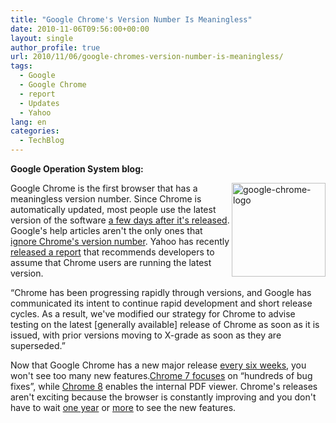 ```yaml
---
title: "Google Chrome's Version Number Is Meaningless"
date: 2010-11-06T09:56:00+00:00
layout: single
author_profile: true
url: 2010/11/06/google-chromes-version-number-is-meaningless/
tags:
  - Google
  - Google Chrome
  - report
  - Updates
  - Yahoo
lang: en
categories: 
  - TechBlog
---
```

**Google Operation System blog:** 

[<img title="google-chrome-logo" border="0" alt="google-chrome-logo" align="right" src="http://lh6.ggpht.com/_vaUVXcmC3OI/TNUfUdzneWI/AAAAAAAADCw/iSQf1p6FERk/google-chrome-logo_thumb%5B2%5D.png?imgmax=800" width="150" height="150" />](http://lh5.ggpht.com/_vaUVXcmC3OI/TNUfRtL1A-I/AAAAAAAADCs/2RfJIuvF6z4/s1600-h/google-chrome-logo%5B4%5D.png)Google Chrome is the first browser that has a meaningless version number. Since Chrome is automatically updated, most people use the latest version of the software [a few days after it's released](http://googlesystem.blogspot.com/2009/05/google-chrome-most-effective-updater.html).  
Google's help articles aren't the only ones that [ignore Chrome's version number](http://googlesystem.blogspot.com/2010/09/google-chrome-latest-version.html). Yahoo has recently [released a report](http://www.yuiblog.com/blog/2010/11/03/gbs-update-2010q4/) that recommends developers to assume that Chrome users are running the latest version.

“Chrome has been progressing rapidly through versions, and Google has communicated its intent to continue rapid development and short release cycles. As a result, we've modified our strategy for Chrome to advise testing on the latest [generally available] release of Chrome as soon as it is issued, with prior versions moving to X-grade as soon as they are superseded.”

Now that Google Chrome has a new major release [every six weeks](http://blog.chromium.org/2010/07/release-early-release-often.html), you won't see too many new features.[Chrome 7 focuses](http://chrome.blogspot.com/2010/10/bringing-another-chrome-release-to-you.html) on “hundreds of bug fixes”, while [Chrome 8](http://googlechromereleases.blogspot.com/2010/11/beta-channel-update.html) enables the internal PDF viewer. Chrome's releases aren't exciting because the browser is constantly improving and you don't have to wait [one year](http://www.mozilla.com/en-US/firefox/3.6/releasenotes/) or [more](http://www.cmswire.com/cms/web-cms/ie8-released-already-obsolete-004160.php) to see the new features.